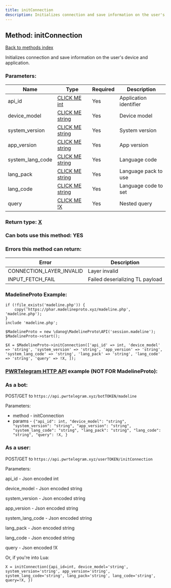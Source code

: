 ```yaml
---
title: initConnection
description: Initializes connection and save information on the user's device and application.
---
```

## Method: initConnection  
[Back to methods index](index.md)


Initializes connection and save information on the user's device and application.

### Parameters:

| Name     |    Type       | Required | Description |
|----------|---------------|----------|-------------|
|api\_id|[CLICK ME int](../types/int.md) | Yes|Application identifier|
|device\_model|[CLICK ME string](../types/string.md) | Yes|Device model|
|system\_version|[CLICK ME string](../types/string.md) | Yes|System version|
|app\_version|[CLICK ME string](../types/string.md) | Yes|App version|
|system\_lang\_code|[CLICK ME string](../types/string.md) | Yes|Language code|
|lang\_pack|[CLICK ME string](../types/string.md) | Yes|Language pack to use|
|lang\_code|[CLICK ME string](../types/string.md) | Yes|Language code to set|
|query|[CLICK ME !X](../types/!X.md) | Yes|Nested query|


### Return type: [X](../types/X.md)

### Can bots use this method: **YES**


### Errors this method can return:

| Error    | Description   |
|----------|---------------|
|CONNECTION_LAYER_INVALID|Layer invalid|
|INPUT_FETCH_FAIL|Failed deserializing TL payload|


### MadelineProto Example:


```
if (!file_exists('madeline.php')) {
    copy('https://phar.madelineproto.xyz/madeline.php', 'madeline.php');
}
include 'madeline.php';

$MadelineProto = new \danog\MadelineProto\API('session.madeline');
$MadelineProto->start();

$X = $MadelineProto->initConnection(['api_id' => int, 'device_model' => 'string', 'system_version' => 'string', 'app_version' => 'string', 'system_lang_code' => 'string', 'lang_pack' => 'string', 'lang_code' => 'string', 'query' => !X, ]);
```

### [PWRTelegram HTTP API](https://pwrtelegram.xyz) example (NOT FOR MadelineProto):

### As a bot:

POST/GET to `https://api.pwrtelegram.xyz/botTOKEN/madeline`

Parameters:

* method - initConnection
* params - `{"api_id": int, "device_model": "string", "system_version": "string", "app_version": "string", "system_lang_code": "string", "lang_pack": "string", "lang_code": "string", "query": !X, }`



### As a user:

POST/GET to `https://api.pwrtelegram.xyz/userTOKEN/initConnection`

Parameters:

api_id - Json encoded int

device_model - Json encoded string

system_version - Json encoded string

app_version - Json encoded string

system_lang_code - Json encoded string

lang_pack - Json encoded string

lang_code - Json encoded string

query - Json encoded !X




Or, if you're into Lua:

```
X = initConnection({api_id=int, device_model='string', system_version='string', app_version='string', system_lang_code='string', lang_pack='string', lang_code='string', query=!X, })
```

